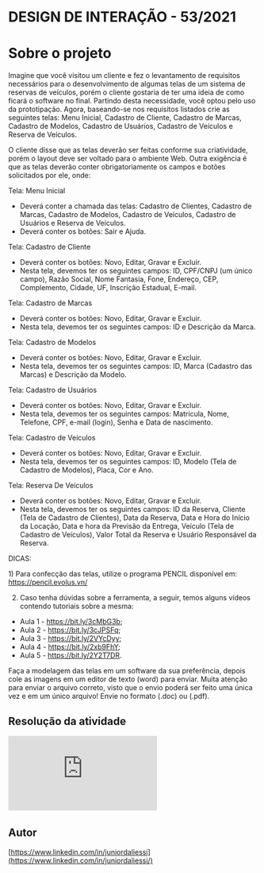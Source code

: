 # DESIGN DE INTERAÇÃO - 53/2021

# Sobre o projeto

Imagine que você visitou um cliente e fez o levantamento de requisitos necessários para o desenvolvimento de algumas telas de um sistema de reservas de veículos, porém o cliente gostaria de ter uma ideia de como ficará o software no final. Partindo desta necessidade, você optou pelo uso da prototipação. Agora, baseando-se nos requisitos listados crie as seguintes telas: Menu Inicial, Cadastro de Cliente, Cadastro de Marcas, Cadastro de Modelos, Cadastro de Usuários, Cadastro de Veículos e Reserva de Veículos.

O cliente disse que as telas deverão ser feitas conforme sua criatividade, porém o layout deve ser voltado para o ambiente Web. Outra exigência é que as telas deverão conter obrigatoriamente os campos e botões solicitados por ele, onde:
​

Tela: Menu Inicial
- Deverá conter a chamada das telas: Cadastro de Clientes, Cadastro de Marcas, Cadastro de Modelos, Cadastro de Veículos, Cadastro de Usuários e Reserva de Veículos.
- Deverá conter os botões: Sair e Ajuda.

Tela: Cadastro de Cliente

- Deverá conter os botões: Novo, Editar, Gravar e Excluir.
- Nesta tela, devemos ter os seguintes campos:  ID, CPF/CNPJ (um único campo), Razão Social, Nome Fantasia, Fone, Endereço, CEP, Complemento, Cidade, UF, Inscrição Estadual, E-mail.


Tela: Cadastro de Marcas
- Deverá conter os botões: Novo, Editar, Gravar e Excluir.
- Nesta tela, devemos ter os seguintes campos:  ID e Descrição da Marca.
 

Tela: Cadastro de Modelos

- Deverá conter os botões: Novo, Editar, Gravar e Excluir.
- Nesta tela, devemos ter os seguintes campos:  ID, Marca (Cadastro das Marcas) e Descrição da Modelo.


​Tela: Cadastro de Usuários
- Deverá conter os botões: Novo, Editar, Gravar e Excluir.
- Nesta tela, devemos ter os seguintes campos:  Matricula, Nome, Telefone, CPF, e-mail (login), Senha e Data de nascimento.


Tela: Cadastro de Veículos

- Deverá conter os botões: Novo, Editar, Gravar e Excluir.
- Nesta tela, devemos ter os seguintes campos:  ID, Modelo (Tela de Cadastro de Modelos), Placa, Cor e Ano.
​

Tela: Reserva De Veículos

- Deverá conter os botões: Novo, Editar, Gravar e Excluir.
- Nesta tela, devemos ter os seguintes campos:  ID da Reserva, Cliente (Tela de Cadastro de Clientes), Data da Reserva, Data e Hora do Início da Locação, Data e hora da Previsão da Entrega, Veículo (Tela de Cadastro de Veículos), Valor Total da Reserva e Usuário Responsável da Reserva.


DICAS:

​1) Para confecção das telas, utilize o programa PENCIL disponível em: https://pencil.evolus.vn/

2) Caso tenha dúvidas sobre a ferramenta, a seguir, temos alguns vídeos contendo tutoriais sobre a mesma:
- Aula 1 - https://bit.ly/3cMbG3b;
- Aula 2 - https://bit.ly/3cJPSFq;
- Aula 3 - https://bit.ly/2VYcDyy;
- Aula 4 - https://bit.ly/2xb9FhY;
- Aula 5 - https://bit.ly/2Y2T7DR.

Faça a modelagem das telas em um software da sua preferência, depois cole as imagens em um editor de texto (word) para enviar. Muita atenção para enviar o arquivo correto, visto que o envio poderá ser feito uma única vez e em um único arquivo! Envie no formato (.doc) ou (.pdf).

## Resolução da atividade
![BAIXE O PDF](https://github.com/JuniorDaliessi/Cursos/raw/master/Analise_e_Desenvolvimento_de_Sistemas_UniCesumar_2021/5%20-%20DESIGN%20DE%20INTERA%C3%87%C3%83O/mapa/d7306b363fe8a23cc17b2bbf2a13007ec4bb75412eae2dbf20ba5d1707b9e59f9b018ecc4515f8e05fa108e523d887a08475dcfbe41b2789d9f57691db25f2f2.pdf)



## Autor
[https://www.linkedin.com/in/juniordaliessi](https://www.linkedin.com/in/juniordaliessi/)














